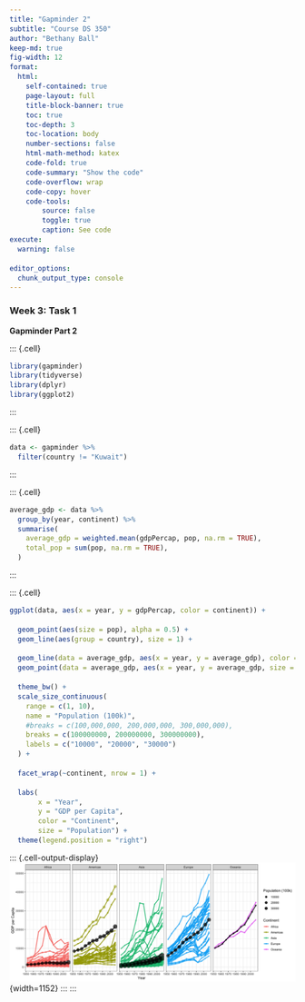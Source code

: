 ```yaml
---
title: "Gapminder 2"
subtitle: "Course DS 350"
author: "Bethany Ball"
keep-md: true
fig-width: 12
format:
  html:
    self-contained: true
    page-layout: full
    title-block-banner: true
    toc: true
    toc-depth: 3
    toc-location: body
    number-sections: false
    html-math-method: katex
    code-fold: true
    code-summary: "Show the code"
    code-overflow: wrap
    code-copy: hover
    code-tools:
        source: false
        toggle: true
        caption: See code
execute: 
  warning: false
    
editor_options: 
  chunk_output_type: console
---
```




### Week 3: Task 1

**Gapminder Part 2**


::: {.cell}

```{.r .cell-code}
library(gapminder)
library(tidyverse)
library(dplyr)
library(ggplot2)
```
:::

::: {.cell}

```{.r .cell-code}
data <- gapminder %>%
  filter(country != "Kuwait")
```
:::

::: {.cell}

```{.r .cell-code}
average_gdp <- data %>%
  group_by(year, continent) %>%
  summarise(
    average_gdp = weighted.mean(gdpPercap, pop, na.rm = TRUE),
    total_pop = sum(pop, na.rm = TRUE),  
  )
```
:::

::: {.cell}

```{.r .cell-code}
ggplot(data, aes(x = year, y = gdpPercap, color = continent)) +
  
  geom_point(aes(size = pop), alpha = 0.5) +  
  geom_line(aes(group = country), size = 1) +  
  
  geom_line(data = average_gdp, aes(x = year, y = average_gdp), color = "black", size = 1) +  
  geom_point(data = average_gdp, aes(x = year, y = average_gdp, size = total_pop), color = "black", alpha = 0.7) +  
  
  theme_bw() +  
  scale_size_continuous(
    range = c(1, 10),  
    name = "Population (100k)", 
    #breaks = c(100,000,000, 200,000,000, 300,000,000),
    breaks = c(100000000, 200000000, 300000000),
    labels = c("10000", "20000", "30000")
  ) +  
  
  facet_wrap(~continent, nrow = 1) +  
  
  labs(
       x = "Year",
       y = "GDP per Capita",
       color = "Continent",
       size = "Population") +  
  theme(legend.position = "right")  
```

::: {.cell-output-display}
![](w3_task_1_files/figure-html/unnamed-chunk-4-1.png){width=1152}
:::
:::

